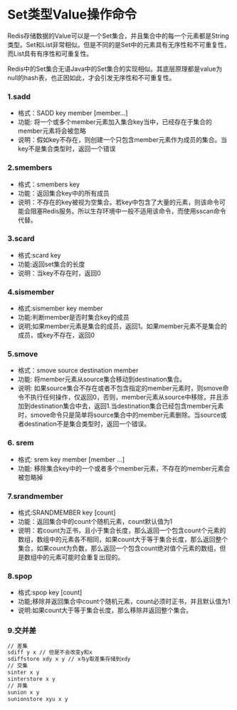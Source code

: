 # Set类型Value操作命令

​	Redis存储数据的Value可以是一个Set集合，并且集合中的每一个元素都是String类型。Set和List非常相似。但是不同的是Set中的元素具有无序性和不可重复性，而List具有有序性和可重复性。

​	Redis中的Set集合无语Java中的Set集合的实现相似。其底层原理都是value为null的hash表，也正因如此，才会引发无序性和不可重复性。



### 1.sadd

- 格式：SADD key member [member...]
- 功能: 将一个或多个member元素加入集合key当中，已经存在于集合的member元素将会被忽略
- 说明：假如key不存在，则创建一个只包含member元素作为成员的集合。当key不是集合类型时，返回一个错误



### 2.smembers

- 格式：smembers key
- 功能：返回集合key中的所有成员
- 说明：不存在的key被视为空集合。若key中包含了大量的元素，则该命令可能会阻塞Redis服务。所以生存环境中一般不适用该命令，而使用sscan命令代替。



### 3.scard

- 格式:scard key
- 功能:返回set集合的长度
- 说明：当key不存在时，返回0



### 4.sismember

- 格式:sismember key member
- 功能:判断member是否时集合key的成员
- 说明;如果member元素是集合的成员，返回1。如果member元素不是集合的成员，或key不存在，返回0



### 5.smove

- 格式：smove source destination member
- 功能:   将member元素从source集合移动到destination集合。
- 说明:  如果source集合不存在或者不包含指定的member元素时，则smove命令不执行任何操作，仅返回0，否则，member元素从source中移除，并且添加到destination集合中去，返回1.当destination集合已经包含member元素时，smove命令只是简单将source集合中的member元素删除。当source或者destination不是集合类型时，返回一个错误。



### 6. srem

- 格式: srem key member [member ...]
- 功能: 移除集合key中的一个或者多个member元素，不存在的member元素会被忽略掉





### 7.srandmember

- 格式:SRANDMEMBER key [count]
- 功能：返回集合中的count个随机元素，count默认值为1
- 说明：若count为正书，且小于集合长度，那么返回一个包含count个元素的数组，数组中的元素各不相同，如果count大于等于集合长度，那么返回整个集合，如果count为负数，那么返回一个包含count绝对值个元素的数组，但是数组中的元素可能时会重复出现的。



### 8.spop

- 格式:spop key [count]
- 功能;移除并返回集合中count个随机元素，count必须时正书，并且默认值为1
- 说明:如果count大于等于集合长度，那么移除并返回整个集合。



### 9.交并差

```sh
// 差集
sdiff y x // 但是不会改变y和x
sdiffstore xdy x y // x与y取差集存储到xdy
// 交集
sinter x y
sinterstore x y 
// 并集
sunion x y
sunionstore xyu x y
```



